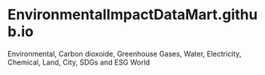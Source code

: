 # EnvironmentalImpactDataMart.github.io
Environmental, Carbon dioxoide, Greenhouse Gases, Water, Electricity, Chemical, Land, City, SDGs and ESG World 

